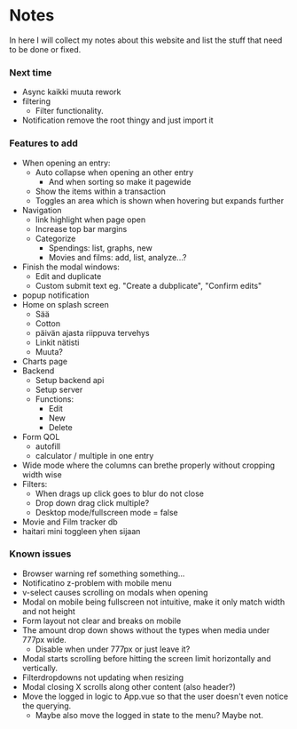 # Notes
In here I will collect my notes about this website and list the stuff that need to be done or fixed.

### Next time
- Async kaikki muuta rework
- filtering
    - Filter functionality.
- Notification remove the root thingy and just import it

### Features to add
- When opening an entry:
    - Auto collapse when opening an other entry
        - And when sorting so make it pagewide
    - Show the items within a transaction
    - Toggles an area which is shown when hovering but expands further
- Navigation
    - link highlight when page open
    - Increase top bar margins
    - Categorize
        - Spendings: list, graphs, new
        - Movies and films: add, list, analyze...?
- Finish the modal windows:
    - Edit and duplicate
    - Custom submit text eg. "Create a dubplicate", "Confirm edits"
- popup notification
- Home on splash screen
    - Sää
    - Cotton
    - päivän ajasta riippuva tervehys
    - Linkit nätisti
    - Muuta?
- Charts page
- Backend
    - Setup backend api
    - Setup server
    - Functions:
        - Edit
        - New
        - Delete
- Form QOL
    - autofill
    - calculator / multiple in one entry
- Wide mode where the columns can brethe properly without cropping width wise
- Filters:
    - When drags up click goes to blur do not close
    - Drop down drag click multiple?
    - Desktop mode/fullscreen mode = false
- Movie and Film tracker db
- haitari mini toggleen yhen sijaan

### Known issues
- Browser warning ref something something...
- Notificatino z-problem with mobile menu
- v-select causes scrolling on modals when opening 
- Modal on mobile being fullscreen not intuitive, make it only match width and not height
- Form layout not clear and breaks on mobile
- The amount drop down shows without the types when media under 777px wide.
    - Disable when under 777px or just leave it?
- Modal starts scrolling before hitting the screen limit horizontally and vertically.
- Filterdropdowns not updating when resizing
- Modal closing X scrolls along other content (also header?)
- Move the logged in logic to App.vue so that the user doesn't even notice the querying.
    - Maybe also move the logged in state to the menu? Maybe not.